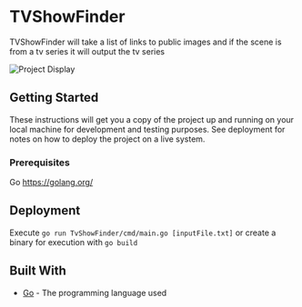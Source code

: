 # TVShowFinder

TVShowFinder will take a list of links to public images and if the scene is from a tv series it will output the tv series


![Project Display](http://g.recordit.co/FJFOA1L8av.gif)

## Getting Started

These instructions will get you a copy of the project up and running on your local machine for development and testing purposes. See deployment for notes on how to deploy the project on a live system.



### Prerequisites

Go https://golang.org/

## Deployment

Execute `go run TvShowFinder/cmd/main.go [inputFile.txt]` or create a binary for execution with `go build`    

## Built With

* [Go](https://golang.org/) - The programming language used
